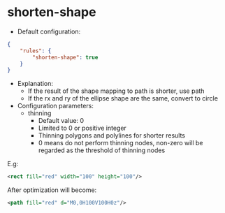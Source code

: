 # shorten-shape

* Default configuration:
```json
{
	"rules": {
		"shorten-shape": true
	}
}
```
* Explanation:
	* If the result of the shape mapping to path is shorter, use path
	* If the rx and ry of the ellipse shape are the same, convert to circle
* Configuration parameters:
	* thinning
		* Default value: 0
		* Limited to 0 or positive integer
		* Thinning polygons and polylines for shorter results
		* 0 means do not perform thinning nodes, non-zero will be regarded as the threshold of thinning nodes

E.g:
```xml
<rect fill="red" width="100" height="100"/>
```

After optimization will become:
```xml
<path fill="red" d="M0,0H100V100H0z"/>
```
